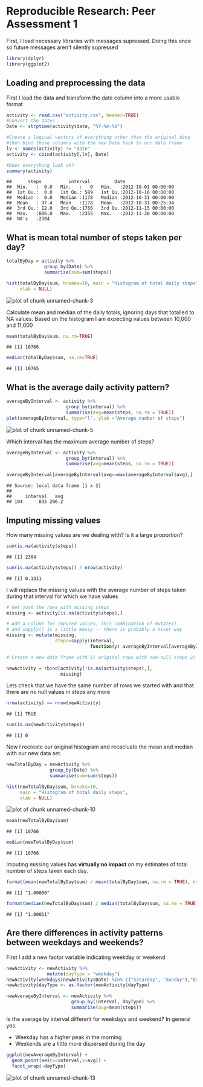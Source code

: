 # Reproducible Research: Peer Assessment 1
First, I load necessary libraries with messages supressed.  Doing this once so future messages aren't silently supressed

```r
library(dplyr)
library(ggplot2)
```

## Loading and preprocessing the data

First I load the data and transform the date column into a more usable format


```r
activity <- read.csv("activity.csv", header=TRUE)
#Convert the dates
Date <- strptime(activity$date, "%Y-%m-%d")

#Create a logical vectors of everything other than the original date
#then bind those columns with the new Date back to our data frame
lv <- names(activity) != "date"
activity <- cbind(activity[,lv], Date)

#Does everything look ok?
summary(activity)
```

```
##      steps          interval         Date                    
##  Min.   :  0.0   Min.   :   0   Min.   :2012-10-01 00:00:00  
##  1st Qu.:  0.0   1st Qu.: 589   1st Qu.:2012-10-16 00:00:00  
##  Median :  0.0   Median :1178   Median :2012-10-31 00:00:00  
##  Mean   : 37.4   Mean   :1178   Mean   :2012-10-31 00:25:34  
##  3rd Qu.: 12.0   3rd Qu.:1766   3rd Qu.:2012-11-15 00:00:00  
##  Max.   :806.0   Max.   :2355   Max.   :2012-11-30 00:00:00  
##  NA's   :2304
```

## What is mean total number of steps taken per day?

```r
totalByDay = activity %>%
              group_by(Date) %>%
              summarise(sum=sum(steps))

hist(totalByDay$sum, breaks=10, main = "Histogram of total daily steps",
     xlab = NULL)
```

![plot of chunk unnamed-chunk-3](./PA1_template_files/figure-html/unnamed-chunk-3.png) 

Calculate mean and median of the daily totals, ignoring days that totalled to NA values. Based on the histogram I am expecting values between 10,000 and 11,000


```r
mean(totalByDay$sum, na.rm=TRUE)
```

```
## [1] 10766
```

```r
median(totalByDay$sum, na.rm=TRUE)
```

```
## [1] 10765
```

## What is the average daily activity pattern?


```r
averageByInterval <- activity %>%
                      group_by(interval) %>%
                      summarise(avg=mean(steps, na.rm = TRUE))
plot(averageByInterval, type="l", ylab ="Average number of steps")
```

![plot of chunk unnamed-chunk-5](./PA1_template_files/figure-html/unnamed-chunk-5.png) 

Which interval has the maximum average number of steps?

```r
averageByInterval <- activity %>%
                      group_by(interval) %>%
                      summarise(avg=mean(steps, na.rm = TRUE))

averageByInterval[averageByInterval$avg==max(averageByInterval$avg),]
```

```
## Source: local data frame [1 x 2]
## 
##     interval   avg
## 104      835 206.2
```

## Imputing missing values
How many missing values are we dealing with?  Is it a large proportion?

```r
sum(is.na(activity$steps))
```

```
## [1] 2304
```

```r
sum(is.na(activity$steps)) / nrow(activity)
```

```
## [1] 0.1311
```
I will replace the missing values with the average number of steps taken during that interval for which we have values


```r
# Get just the rows with missing steps
missing <- activity[is.na(activity$steps),]

# Add a column for imputed values. This combination of mutate()
# and sapply() is a little messy -- there is probably a nicer way
missing <- mutate(missing, 
                  steps=sapply(interval, 
                               function(y) averageByInterval[averageByInterval$interval == y,]$avg))

# Create a new data frame with 1) original rows with non-null steps 2) newly created data points

newActivity = rbind(activity[!is.na(activity$steps),],
                    missing)
```
Lets check that we have the same number of rows we started with and that there are no null values in steps any more

```r
nrow(activity) == nrow(newActivity)
```

```
## [1] TRUE
```

```r
sum(is.na(newActivity$steps))
```

```
## [1] 0
```

Now I recreate our original histogram and recacluate the mean and median with our new data set.

```r
newTotalByDay = newActivity %>%
                group_by(Date) %>%
                summarise(sum=sum(steps))

hist(newTotalByDay$sum, breaks=10, 
     main = "Histogram of total daily steps",
     xlab = NULL)
```

![plot of chunk unnamed-chunk-10](./PA1_template_files/figure-html/unnamed-chunk-10.png) 

```r
mean(newTotalByDay$sum)
```

```
## [1] 10766
```

```r
median(newTotalByDay$sum)
```

```
## [1] 10766
```
Imputing missing values has **virtually no impact** on my estimates of total number of steps taken each day.

```r
format(mean(newTotalByDay$sum) / mean(totalByDay$sum, na.rm = TRUE), nsmall=5)
```

```
## [1] "1.00000"
```

```r
format(median(newTotalByDay$sum) / median(totalByDay$sum, na.rm = TRUE),nsmall=5)
```

```
## [1] "1.00011"
```
## Are there differences in activity patterns between weekdays and weekends?
First I add a new factor variable indicating weekday or weekend

```r
newActivity <- newActivity %>%
               mutate(dayType = "weekday")
newActivity[weekdays(newActivity$Date) %in% c("Saturday", "Sunday"),"dayType"] <- "weekend"
newActivity$dayType <- as.factor(newActivity$dayType)

newAverageByInterval <- newActivity %>%
                        group_by(interval, dayType) %>%
                        summarise(avg=mean(steps))
```
Is the average by interval different for weekdays and weekend?  In general yes:  
  
- Weekday has a higher peak in the morning  
- Weekends are a little more dispersed during the day

```r
ggplot(newAverageByInterval) + 
  geom_point(aes(x=interval,y=avg)) + 
  facet_wrap(~dayType)
```

![plot of chunk unnamed-chunk-13](./PA1_template_files/figure-html/unnamed-chunk-13.png) 
